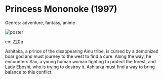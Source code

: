 # Princess Mononoke (1997)

Genres: adventure, fantasy, anime

![poster](http://image.tmdb.org/t/p/w500/gzlJkVfWV5VEG5xK25cvFGJgkDz.jpg)

en:
  [720p](magnet:?xt=urn:btih:A681659FF2779A2768430E9E3774840550BC4C7F&tr=udp://glotorrents.pw:6969/announce&tr=udp://tracker.opentrackr.org:1337/announce&tr=udp://torrent.gresille.org:80/announce&tr=udp://tracker.openbittorrent.com:80&tr=udp://tracker.coppersurfer.tk:6969&tr=udp://tracker.leechers-paradise.org:6969&tr=udp://p4p.arenabg.ch:1337&tr=udp://tracker.internetwarriors.net:1337)
  


Ashitaka, a prince of the disappearing Ainu tribe, is cursed by a demonized boar god and must journey to the west to find a cure. Along the way, he encounters San, a young human woman fighting to protect the forest, and Lady Eboshi, who is trying to destroy it. Ashitaka must find a way to bring balance to this conflict.